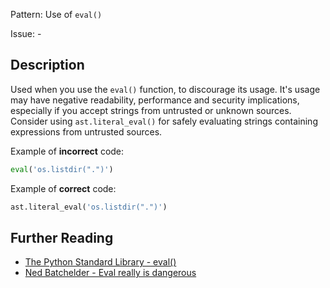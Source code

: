 Pattern: Use of `eval()`

Issue: -

## Description

Used when you use the `eval()` function, to discourage its usage. It's usage may have negative readability, performance and security implications, especially if you accept strings from untrusted or unknown sources. Consider using `ast.literal_eval()` for safely evaluating strings containing expressions from untrusted sources.


Example of **incorrect** code:

```python
eval('os.listdir(".")')
```

Example of **correct** code:

```python
ast.literal_eval('os.listdir(".")')
```

## Further Reading

* [The Python Standard Library - eval()](https://docs.python.org/2/library/functions.html#eval)
* [Ned Batchelder - Eval really is dangerous](https://nedbatchelder.com/blog/201206/eval_really_is_dangerous.html)
